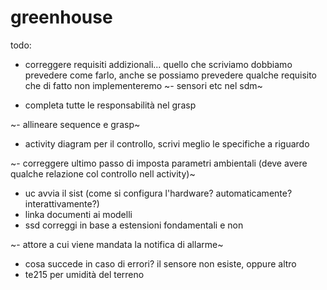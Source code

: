 # greenhouse
todo:
- correggere requisiti addizionali... quello che scriviamo dobbiamo prevedere come farlo, anche se possiamo prevedere qualche requisito che di fatto non implementeremo
~- sensori etc nel sdm~

- completa tutte le responsabilità nel grasp

~- allineare sequence e grasp~
- activity diagram per il controllo, scrivi meglio le specifiche a riguardo

~- correggere ultimo passo di imposta parametri ambientali (deve avere qualche relazione col controllo nell activity)~
- uc avvia il sist (come si configura l'hardware? automaticamente? interattivamente?)
- linka documenti ai modelli
- ssd correggi in base a estensioni fondamentali e non

~- attore a cui viene mandata la notifica di allarme~
- cosa succede in caso di errori? il sensore non esiste, oppure altro
- te215 per umidità del terreno 


